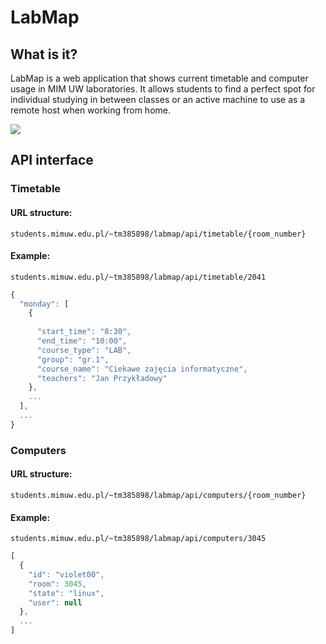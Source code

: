 # LabMap

## What is it?

LabMap is a web application that shows current timetable and computer usage in MIM UW laboratories. It allows students to find a perfect spot for individual studying in between classes or an active machine to use as a remote host when working from home.

![](https://i.imgur.com/N7PRCbf.png)

## API interface

### Timetable

#### URL structure: 
`students.mimuw.edu.pl/~tm385898/labmap/api/timetable/{room_number}`
#### Example:
`students.mimuw.edu.pl/~tm385898/labmap/api/timetable/2041`

```javascript
{
  "monday": [
    {
      
      "start_time": "8:30",
      "end_time": "10:00",
      "course_type": "LAB",
      "group": "gr.1",
      "course_name": "Ciekawe zajęcia informatyczne",
      "teachers": "Jan Przykładowy"
    },
    ...
  ],
  ...
}
```


### Computers

#### URL structure: 
`students.mimuw.edu.pl/~tm385898/labmap/api/computers/{room_number}`
#### Example:
`students.mimuw.edu.pl/~tm385898/labmap/api/computers/3045`

```javascript
[
  {
    "id": "violet00",
    "room": 3045,
    "state": "linux",
    "user": null
  },
  ...
]
```
